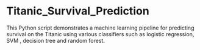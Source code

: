 # Titanic_Survival_Prediction
This Python script demonstrates a machine learning pipeline for predicting survival on the Titanic using various classifiers such as logistic regression, SVM , decision tree and random forest.
